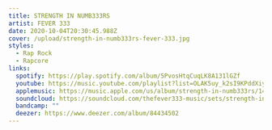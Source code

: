 ```yaml
---
title: STRENGTH IN NUMB333RS
artist: FEVER 333
date: 2020-10-04T20:30:45.988Z
cover: /upload/strength-in-numb333rs-fever-333.jpg
styles:
  - Rap Rock
  - Rapcore
links:
  spotify: https://play.spotify.com/album/5PvosHtqCuqLK8A131lGZf
  youtube: https://music.youtube.com/playlist?list=OLAK5uy_k2sI9KPddXiy8mkM1I0IHdKCKzmMPBoAc
  applemusic: https://music.apple.com/us/album/strength-in-numb333rs/1441326645?uo=4
  soundcloud: https://soundcloud.com/thefever333-music/sets/strength-in-numb333rs
  bandcamp: ""
  deezer: https://www.deezer.com/album/84434502
---
```

